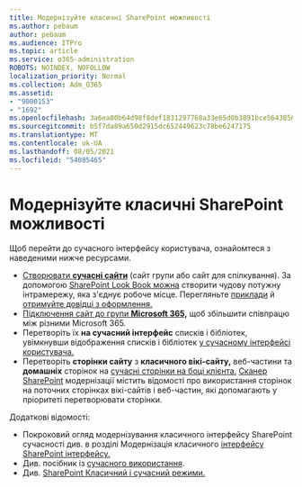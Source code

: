 ```yaml
---
title: Модернізуйте класичні SharePoint можливості
ms.author: pebaum
author: pebaum
ms.audience: ITPro
ms.topic: article
ms.service: o365-administration
ROBOTS: NOINDEX, NOFOLLOW
localization_priority: Normal
ms.collection: Adm_O365
ms.assetid:
- "9000153"
- "1692"
ms.openlocfilehash: 3a6ea80b64d98f8def1831297768a33e65d0b3891bce564385631ad01a5a2602
ms.sourcegitcommit: b5f7da89a650d2915dc652449623c78be6247175
ms.translationtype: MT
ms.contentlocale: uk-UA
ms.lasthandoff: 08/05/2021
ms.locfileid: "54085465"
---
```

# <a name="modernize-your-classic-sharepoint-experience"></a>Модернізуйте класичні SharePoint можливості

Щоб перейти до сучасного інтерфейсу користувача, ознайомтеся з наведеними нижче ресурсами.

- [Створювати **сучасні сайти**](https://support.office.com/article/create-a-team-site-in-sharepoint-ef10c1e7-15f3-42a3-98aa-b5972711777d) (сайт групи або сайт для спілкування). За допомогою [SharePoint Look Book можна](https://lookbook.microsoft.com/assets/SharePoint_lookbook_2019.pdf) створити чудову потужну інтрамережу, яка з'єднує робоче місце. Перегляньте [приклади](https://lookbook.microsoft.com/) й [отримуйте довідці з оформлення.](https://spdesign.azurewebsites.net/)
- [Підключення сайт до групи **Microsoft 365,**](https://docs.microsoft.com/sharepoint/dev/transform/modernize-connect-to-office365-group) щоб збільшити співпрацю між різними Microsoft 365.
- Перетворіть їх **на сучасний інтерфейс** списків і бібліотек, увімкнувши відображення списків і бібліотек [у сучасному інтерфейсі користувача.](https://docs.microsoft.com/sharepoint/dev/transform/modernize-userinterface-lists-and-libraries)
- Перетворіть **сторінки сайту** з  **класичного вікі-сайту,** веб-частини та **домашніх** сторінок на [сучасні сторінки на боці клієнта.](https://docs.microsoft.com/sharepoint/dev/transform/modernize-userinterface-site-pages) [Сканер SharePoint](https://docs.microsoft.com/sharepoint/dev/transform/modernize-scanner) модернізації містить відомості про використання сторінок на поточних сторінках вікі-сайтів і веб-частин, які допомагають у пріоритеті перетворювати сторінки.

Додаткові відомості:

- Покроковий огляд модернізування класичного інтерфейсу SharePoint сучасності див. в розділі Модернізація класичного [інтерфейсу SharePoint інтерфейсу.](https://docs.microsoft.com/sharepoint/dev/transform/modernize-classic-sites)
- Див. посібник із [сучасного використання](https://docs.microsoft.com/sharepoint/guide-to-sharepoint-modern-experience).
- Див. [SharePoint Класичний і сучасний режими.](https://support.office.com/article/sharepoint-classic-and-modern-experiences-5725c103-505d-4a6e-9350-300d3ec7d73f)
